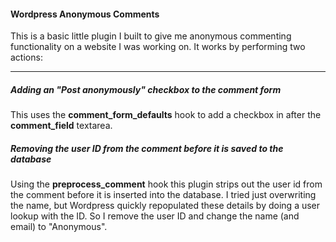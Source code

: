 #### Wordpress Anonymous Comments
This is a basic little plugin I built to give me anonymous commenting functionality on a website I was working on. It works by performing two actions: 

* * *

##### Adding an "Post anonymously" checkbox to the comment form
This uses the **comment_form_defaults** hook to add a checkbox in after the **comment_field** textarea.

##### Removing the user ID from the comment before it is saved to the database
Using the **preprocess_comment** hook this plugin strips out the user id from the comment before it is inserted into the database. I tried just overwriting the name, but Wordpress quickly repopulated these details by doing a user lookup with the ID. So I remove the user ID and change the name (and email) to "Anonymous".
